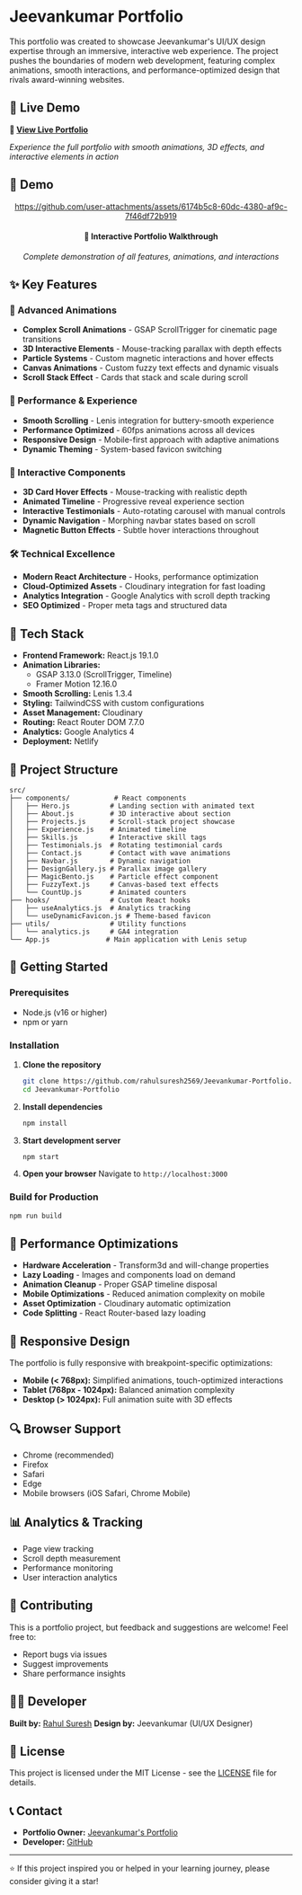 # Jeevankumar Portfolio

This portfolio was created to showcase Jeevankumar's UI/UX design expertise through an immersive, interactive web experience. The project pushes the boundaries of modern web development, featuring complex animations, smooth interactions, and performance-optimized design that rivals award-winning websites.


## 🌟 Live Demo

**🔗 [View Live Portfolio](https://jeevankumark.netlify.app/)**

*Experience the full portfolio with smooth animations, 3D effects, and interactive elements in action*

## 📸 Demo

<div align="center">

https://github.com/user-attachments/assets/6174b5c8-60dc-4380-af9c-7f46df72b919

#### 🎥 Interactive Portfolio Walkthrough

*Complete demonstration of all features, animations, and interactions*

</div>

## ✨ Key Features

### 🎨 Advanced Animations
- **Complex Scroll Animations** - GSAP ScrollTrigger for cinematic page transitions
- **3D Interactive Elements** - Mouse-tracking parallax with depth effects
- **Particle Systems** - Custom magnetic interactions and hover effects
- **Canvas Animations** - Custom fuzzy text effects and dynamic visuals
- **Scroll Stack Effect** - Cards that stack and scale during scroll

### 🚀 Performance & Experience
- **Smooth Scrolling** - Lenis integration for buttery-smooth experience
- **Performance Optimized** - 60fps animations across all devices
- **Responsive Design** - Mobile-first approach with adaptive animations
- **Dynamic Theming** - System-based favicon switching

### 🎯 Interactive Components
- **3D Card Hover Effects** - Mouse-tracking with realistic depth
- **Animated Timeline** - Progressive reveal experience section
- **Interactive Testimonials** - Auto-rotating carousel with manual controls
- **Dynamic Navigation** - Morphing navbar states based on scroll
- **Magnetic Button Effects** - Subtle hover interactions throughout

### 🛠️ Technical Excellence
- **Modern React Architecture** - Hooks, performance optimization
- **Cloud-Optimized Assets** - Cloudinary integration for fast loading
- **Analytics Integration** - Google Analytics with scroll depth tracking
- **SEO Optimized** - Proper meta tags and structured data

## 🔧 Tech Stack

- **Frontend Framework:** React.js 19.1.0
- **Animation Libraries:** 
  - GSAP 3.13.0 (ScrollTrigger, Timeline)
  - Framer Motion 12.16.0
- **Smooth Scrolling:** Lenis 1.3.4
- **Styling:** TailwindCSS with custom configurations
- **Asset Management:** Cloudinary
- **Routing:** React Router DOM 7.7.0
- **Analytics:** Google Analytics 4
- **Deployment:** Netlify

## 📁 Project Structure

```
src/
├── components/           # React components
│   ├── Hero.js          # Landing section with animated text
│   ├── About.js         # 3D interactive about section
│   ├── Projects.js      # Scroll-stack project showcase
│   ├── Experience.js    # Animated timeline
│   ├── Skills.js        # Interactive skill tags
│   ├── Testimonials.js  # Rotating testimonial cards
│   ├── Contact.js       # Contact with wave animations
│   ├── Navbar.js        # Dynamic navigation
│   ├── DesignGallery.js # Parallax image gallery
│   ├── MagicBento.js    # Particle effect component
│   ├── FuzzyText.js     # Canvas-based text effects
│   └── CountUp.js       # Animated counters
├── hooks/               # Custom React hooks
│   ├── useAnalytics.js  # Analytics tracking
│   └── useDynamicFavicon.js # Theme-based favicon
├── utils/               # Utility functions
│   └── analytics.js     # GA4 integration
└── App.js              # Main application with Lenis setup
```

## 🚀 Getting Started

### Prerequisites
- Node.js (v16 or higher)
- npm or yarn

### Installation

1. **Clone the repository**
   ```bash
   git clone https://github.com/rahulsuresh2569/Jeevankumar-Portfolio.git
   cd Jeevankumar-Portfolio
   ```

2. **Install dependencies**
   ```bash
   npm install
   ```

3. **Start development server**
   ```bash
   npm start
   ```

4. **Open your browser**
   Navigate to `http://localhost:3000`

### Build for Production

```bash
npm run build
```

## 🎯 Performance Optimizations

- **Hardware Acceleration** - Transform3d and will-change properties
- **Lazy Loading** - Images and components load on demand
- **Animation Cleanup** - Proper GSAP timeline disposal
- **Mobile Optimizations** - Reduced animation complexity on mobile
- **Asset Optimization** - Cloudinary automatic optimization
- **Code Splitting** - React Router-based lazy loading

## 📱 Responsive Design

The portfolio is fully responsive with breakpoint-specific optimizations:
- **Mobile (< 768px):** Simplified animations, touch-optimized interactions
- **Tablet (768px - 1024px):** Balanced animation complexity
- **Desktop (> 1024px):** Full animation suite with 3D effects

## 🔍 Browser Support

- Chrome (recommended)
- Firefox
- Safari
- Edge
- Mobile browsers (iOS Safari, Chrome Mobile)

## 📊 Analytics & Tracking

- Page view tracking
- Scroll depth measurement
- Performance monitoring
- User interaction analytics

## 🤝 Contributing

This is a portfolio project, but feedback and suggestions are welcome! Feel free to:
- Report bugs via issues
- Suggest improvements
- Share performance insights

## 👨‍💻 Developer

**Built by:** [Rahul Suresh](https://github.com/rahulsuresh2569)
**Design by:** Jeevankumar (UI/UX Designer)

## 📄 License

This project is licensed under the MIT License - see the [LICENSE](LICENSE) file for details.

## 📞 Contact

- **Portfolio Owner:** [Jeevankumar's Portfolio](https://jeevankumark.netlify.app/)
- **Developer:** [GitHub](https://github.com/rahulsuresh2569)

---

⭐ If this project inspired you or helped in your learning journey, please consider giving it a star!
